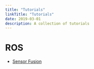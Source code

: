 ```yaml
---
title: "Tutorials"
linkTitle: "Tutorials"
date: 2019-03-01
description: A collection of tutorials
---
```

# ROS

* [Sensor Fusion](https://github.com/methylDragon/ros-sensor-fusion-tutorial)